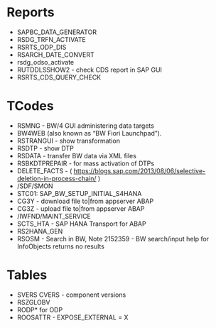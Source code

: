 # Reports
+ SAPBC_DATA_GENERATOR
+ RSDG_TRFN_ACTIVATE
+ RSRTS_ODP_DIS
+ RSARCH_DATE_CONVERT
+ rsdg_odso_activate
+ RUTDDLSSHOW2 - check CDS report in SAP GUI
+ RSRTS_CDS_QUERY_CHECK

# TCodes
+ RSMNG - BW/4 GUI administering data targets
+ BW4WEB (also known as “BW Fiori Launchpad”).
+ RSTRANGUI - show transformation
+ RSDTP - show DTP
+ RSDATA - transfer BW data via XML files
+ RSBKDTPREPAIR - for mass activation of DTPs
+ DELETE_FACTS - ( https://blogs.sap.com/2013/08/06/selective-deletion-in-process-chain/ )
+ /SDF/SMON
+ STC01: SAP_BW_SETUP_INITIAL_S4HANA
+ CG3Y - download file to|from appserver ABAP
+ CG3Z - upload file to|from appserver ABAP
+ /IWFND/MAINT_SERVICE
+ SCTS_HTA - SAP HANA Transport for ABAP
+ RS2HANA_GEN
+ RSOSM - Search in BW, Note 2152359 - BW search/input help for InfoObjects returns no results

# Tables
+ SVERS CVERS - component versions
+ RSZGLOBV
+ RODP* for ODP
+ ROOSATTR - EXPOSE_EXTERNAL = X 

